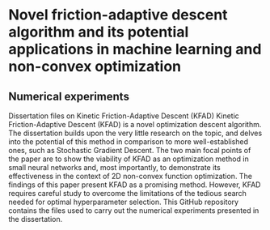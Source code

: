 # Novel friction-adaptive descent algorithm and its potential applications in machine learning and non-convex optimization
## Numerical experiments
Dissertation files on Kinetic Friction-Adaptive Descent (KFAD)
Kinetic Friction-Adaptive Descent (KFAD) is a novel optimization descent algorithm. The dissertation builds upon the very little research on the topic, and delves into the potential of this method in comparison to more well-established ones, such as Stochastic Gradient Descent. The two main focal points of the paper are to show the viability of KFAD as an optimization method in small neural networks and, most importantly, to demonstrate its effectiveness in the context of 2D non-convex function optimization. The findings of this paper present KFAD as a promising method. However, KFAD requires careful study to overcome the limitations of the tedious search needed for optimal hyperparameter selection.
This GitHub repository contains the files used to carry out the numerical experiments presented in the dissertation.
